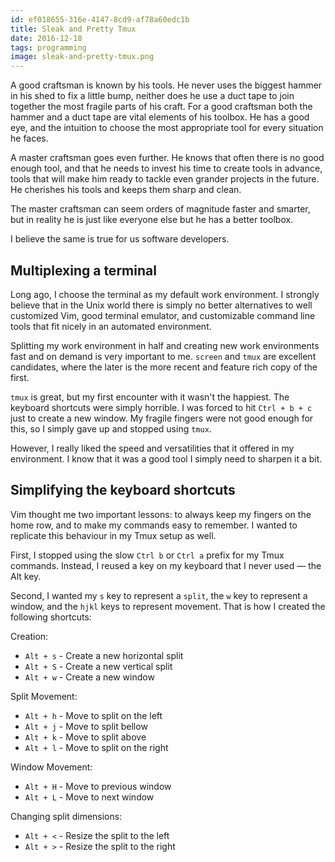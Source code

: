 ```yaml
---
id: ef018655-316e-4147-8cd9-af78a60edc1b
title: Sleak and Pretty Tmux
date: 2016-12-18
tags: programming
image: sleak-and-pretty-tmux.png
---
```


A good craftsman is known by his tools. He never uses the biggest hammer in
his shed to fix a little bump, neither does he use a duct tape to join together
the most fragile parts of his craft. For a good craftsman both the hammer and
a duct tape are vital elements of his toolbox. He has a good eye, and the
intuition to choose the most appropriate tool for every situation he faces.

A master craftsman goes even further. He knows that often there is no good
enough tool, and that he needs to invest his time to create tools in advance,
tools that will make him ready to tackle even grander projects in the future. He
cherishes his tools and keeps them sharp and clean.

The master craftsman can seem orders of magnitude faster and smarter, but in
reality he is just like everyone else but he has a better toolbox.

I believe the same is true for us software developers.

## Multiplexing a terminal

Long ago, I choose the terminal as my default work environment. I strongly
believe that in the Unix world there is simply no better alternatives to well
customized Vim, good terminal emulator, and customizable command line tools that
fit nicely in an automated environment.

Splitting my work environment in half and creating new work environments fast
and on demand is very important to me. `screen` and `tmux` are excellent
candidates, where the later is the more recent and feature rich copy of the
first.

`tmux` is great, but my first encounter with it wasn't the happiest. The
keyboard shortcuts were simply horrible. I was forced to hit `Ctrl + b + c` just
to create a new window. My fragile fingers were not good enough for this, so I
simply gave up and stopped using `tmux`.

However, I really liked the speed and versatilities that it offered in my
environment. I know that it was a good tool I simply need to sharpen it a bit.

## Simplifying the keyboard shortcuts

Vim thought me two important lessons: to always keep my fingers on the home row,
and to make my commands easy to remember. I wanted to replicate this behaviour
in my Tmux setup as well.

First, I stopped using the slow `Ctrl b` or `Ctrl a` prefix for my Tmux
commands. Instead, I reused a key on my keyboard that I never used &mdash; the
Alt key.

Second, I wanted my `s` key to represent a `split`, the `w` key to represent a
window, and the `hjkl` keys to represent movement. That is how I created the
following shortcuts:

Creation:

- `Alt + s` - Create a new horizontal split
- `Alt + S` - Create a new vertical split
- `Alt + w` - Create a new window

Split Movement:

- `Alt + h` - Move to split on the left
- `Alt + j` - Move to split bellow
- `Alt + k` - Move to split above
- `Alt + l` - Move to split on the right

Window Movement:

- `Alt + H` - Move to previous window
- `Alt + L` - Move to next window

Changing split dimensions:

- `Alt + <` - Resize the split to the left
- `Alt + >` - Resize the split to the right


